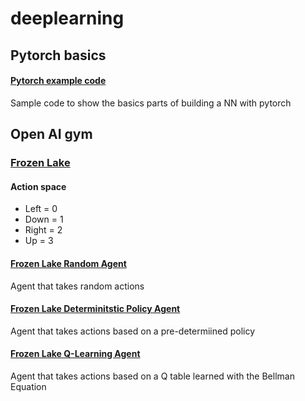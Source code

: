 # deeplearning

## Pytorch basics

#### [Pytorch example code](pytorch_basics/pytorch_example.py)

Sample code to show the basics parts of building a NN with pytorch

## Open AI gym

### [Frozen Lake](https://gym.openai.com/envs/FrozenLake-v0/)

#### Action space

- Left = 0
- Down = 1
- Right = 2
- Up = 3

#### [Frozen Lake Random Agent](open-ai-gym/frozen-lake/frozen_lake_random_agent.py)

Agent that takes random actions

#### [Frozen Lake Determinitstic Policy Agent](open-ai-gym/frozen-lake/frozen_lake_deterministic_policy_agent.py)

Agent that takes actions based on a pre-determiined policy

#### [Frozen Lake Q-Learning Agent](open-ai-gym/frozen-lake/frozen_lake_q_agent)

Agent that takes actions based on a Q table learned with the Bellman Equation

